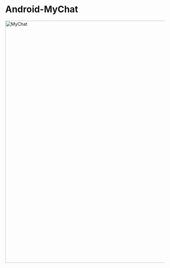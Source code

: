 # Android-MyChat
<img width="765" alt="MyChat" src="https://user-images.githubusercontent.com/101357418/192238480-3a9ff1ac-c2fb-460e-920a-48e8162e5880.png">
